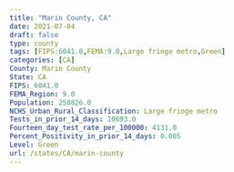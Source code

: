 ```yaml
---
title: "Marin County, CA"
date: 2021-07-04
draft: false
type: county
tags: [FIPS:6041.0,FEMA:9.0,Large fringe metro,Green]
categories: [CA]
County: Marin County
State: CA
FIPS: 6041.0
FEMA_Region: 9.0
Population: 258826.0
NCHS_Urban_Rural_Classification: Large fringe metro
Tests_in_prior_14_days: 10693.0
Fourteen_day_test_rate_per_100000: 4131.0
Percent_Positivity_in_prior_14_days: 0.005
Level: Green
url: /states/CA/marin-county
---
```




